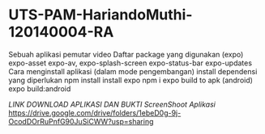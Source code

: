 # UTS-PAM-HariandoMuthi-120140004-RA

Sebuah aplikasi pemutar video
Daftar package yang digunakan (expo)
expo-asset
expo-av,
expo-splash-screen
expo-status-bar
expo-updates
Cara menginstall aplikasi (dalam mode pengembangan)
install dependensi yang diperlukan
npm install
install expo
npm i expo
build to apk (android)
expo build:android


*LINK DOWNLOAD APLIKASI DAN BUKTI ScreenShoot Aplikasi* 
https://drive.google.com/drive/folders/1ebeD0g-9j-OcodDOrRuPnfG90JuSiCWW?usp=sharing

